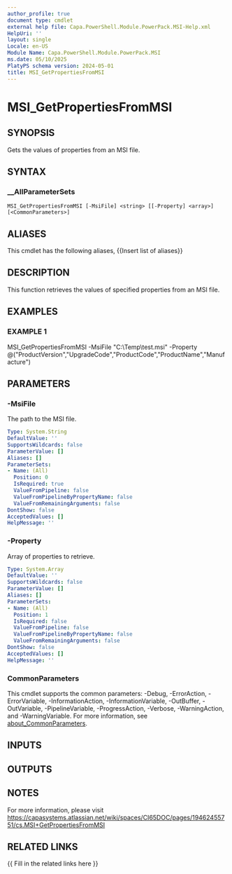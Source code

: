 ```yaml
---
author_profile: true
document type: cmdlet
external help file: Capa.PowerShell.Module.PowerPack.MSI-Help.xml
HelpUri: ''
layout: single
Locale: en-US
Module Name: Capa.PowerShell.Module.PowerPack.MSI
ms.date: 05/10/2025
PlatyPS schema version: 2024-05-01
title: MSI_GetPropertiesFromMSI
---
```


# MSI_GetPropertiesFromMSI

## SYNOPSIS

Gets the values of properties from an MSI file.

## SYNTAX

### __AllParameterSets

```
MSI_GetPropertiesFromMSI [-MsiFile] <string> [[-Property] <array>] [<CommonParameters>]
```

## ALIASES

This cmdlet has the following aliases,
  {{Insert list of aliases}}

## DESCRIPTION

This function retrieves the values of specified properties from an MSI file.

## EXAMPLES

### EXAMPLE 1

MSI_GetPropertiesFromMSI -MsiFile "C:\Temp\test.msi" -Property @("ProductVersion","UpgradeCode","ProductCode","ProductName","Manufacture")

## PARAMETERS

### -MsiFile

The path to the MSI file.

```yaml
Type: System.String
DefaultValue: ''
SupportsWildcards: false
ParameterValue: []
Aliases: []
ParameterSets:
- Name: (All)
  Position: 0
  IsRequired: true
  ValueFromPipeline: false
  ValueFromPipelineByPropertyName: false
  ValueFromRemainingArguments: false
DontShow: false
AcceptedValues: []
HelpMessage: ''
```

### -Property

Array of properties to retrieve.

```yaml
Type: System.Array
DefaultValue: ''
SupportsWildcards: false
ParameterValue: []
Aliases: []
ParameterSets:
- Name: (All)
  Position: 1
  IsRequired: false
  ValueFromPipeline: false
  ValueFromPipelineByPropertyName: false
  ValueFromRemainingArguments: false
DontShow: false
AcceptedValues: []
HelpMessage: ''
```

### CommonParameters

This cmdlet supports the common parameters: -Debug, -ErrorAction, -ErrorVariable,
-InformationAction, -InformationVariable, -OutBuffer, -OutVariable, -PipelineVariable,
-ProgressAction, -Verbose, -WarningAction, and -WarningVariable. For more information, see
[about_CommonParameters](https://go.microsoft.com/fwlink/?LinkID=113216).

## INPUTS

## OUTPUTS

## NOTES

For more information, please visit https://capasystems.atlassian.net/wiki/spaces/CI65DOC/pages/19462455751/cs.MSI+GetPropertiesFromMSI


## RELATED LINKS

{{ Fill in the related links here }}

